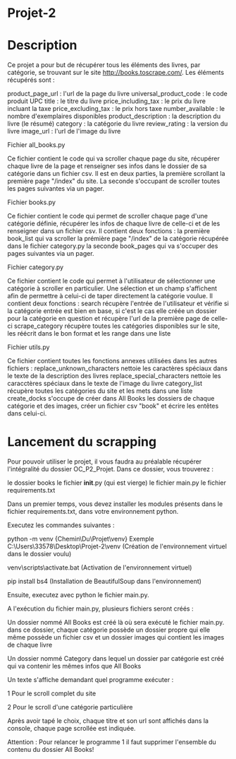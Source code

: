 # Projet-2


# Description


Ce projet a pour but de récupérer tous les éléments des livres, par catégorie, se trouvant sur le site http://books.toscrape.com/.
Les éléments récupérés sont :

product_page_url : l'url de la page du livre
universal_product_code : le code produit UPC
title : le titre du livre
price_including_tax : le prix du livre incluant la taxe
price_excluding_tax : le prix hors taxe
number_available : le nombre d'exemplaires disponibles
product_description : la description du livre (le résumé)
category : la catégorie du livre
review_rating : la version du livre
image_url : l'url de l'image du livre



Fichier all_books.py

Ce fichier contient le code qui va scroller chaque page du site, récupérer chaque livre de la page et renseigner ses infos dans le dossier de sa catégorie dans un fichier csv.
Il est en deux parties, la première scrollant la première page "/index" du site. La seconde s'occupant de scroller toutes les pages suivantes via un pager.


Fichier books.py

Ce fichier contient le code qui permet de scroller chaque page d'une catégorie définie, récupérer les infos de chaque livre de celle-ci et de les renseigner dans un fichier csv.
Il contient deux fonctions :
  la première book_list qui va scroller la prémière page "/index" de la catégorie récupérée dans le fichier category.py
  la seconde book_pages qui va s'occuper des pages suivantes via un pager.
  

Fichier category.py

Ce fichier contient le code qui permet à l'utilisateur de sélectionner une catégorie à scroller en particulier. Une sélection et un champ s'affichent afin de permettre à celui-ci de taper directement la catégorie voulue. Il contient deux fonctions :
    search récupère l'entrée de l'utilisateur et vérifie si la catégorie entrée est bien en base, si c'est le cas elle créée un dossier pour la catégorie en question et récupère     l'url de la première page de celle-ci
    scrape_category récupère toutes les catégories disponibles sur le site, les réécrit dans le bon format et les range dans une liste
    

Fichier utils.py

Ce fichier contient toutes les fonctions annexes utilisées dans les autres fichiers :
    replace_unknown_characters nettoie les caractères spéciaux dans le texte de la description des livres
    replace_special_characters nettoie les caracctères spéciaux dans le texte de l'image du livre
    category_list récupère toutes les catégories du site et les mets dans une liste
    create_docks s'occupe de créer dans All Books les dossiers de chaque catégorie et des images, créer un fichier csv "book" et écrire les entêtes dans celui-ci. 
    
    
# Lancement du scrapping


Pour pouvoir utiliser le projet, il vous faudra au préalable récupérer l'intégralité du dossier OC_P2_Projet. Dans ce dossier, vous trouverez :

le dossier books
le fichier __init__.py (qui est vierge)
le fichier main.py
le fichier requirements.txt



Dans un premier temps, vous devez installer les modules présents dans le fichier requirements.txt, dans votre environnement python.

Executez les commandes suivantes :

python -m venv {Chemin\Du\Projet\venv}  Exemple C:\Users\33578\Desktop\Projet-2\venv (Création de l'environnement virtuel dans le dossier voulu)

venv\scripts\activate.bat (Activation de l'environnement virtuel)

pip install bs4 (Installation de BeautifulSoup dans l'environnement)

Ensuite, executez avec python le fichier main.py. 



A l'exécution du fichier main.py, plusieurs fichiers seront créés :

Un dossier nommé All Books est créé là où sera exécuté le fichier main.py. dans ce dossier, chaque catégorie possède un dossier propre qui elle même possède un fichier csv et un dossier images qui contient les images de chaque livre

Un dossier nommé Category dans lequel un dossier par catégorie est créé qui va contenir les mêmes infos que All Books

Un texte s'affiche demandant quel programme exécuter :

 1 Pour le scroll complet du site
 
 2 Pour le scroll d'une catégorie particulière
  
Après avoir tapé le choix, chaque titre et son url sont affichés dans la console, chaque page scrollée est indiquée.

Attention : Pour relancer le programme 1 il faut supprimer l'ensemble du contenu du dossier All Books!

